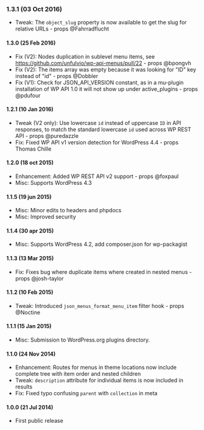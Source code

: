 ### 1.3.1 (03 Oct 2016)
 * Tweak: The `object_slug` property is now available to get the slug for relative URLs - props @Fahrradflucht

#### 1.3.0 (25 Feb 2016)
 * Fix (V2): Nodes duplication in sublevel menu items, see https://github.com/unfulvio/wp-api-menus/pull/22 - props @bpongvh
 * Fix (V2): The items array was empty because it was looking for "ID" key instead of "id" - props @Dobbler
 * Fix (V1): Check for JSON_API_VERSION constant, as in a mu-plugin installation of WP API 1.0 it will not show up under active_plugins - props @pdufour

#### 1.2.1 (10 Jan 2016)
 * Tweak (V2 only): Use lowercase `id` instead of uppercase `ID` in API responses, to match the standard lowercase `id` used across WP REST API - props @puredazzle
 * Fix: Fixed WP API v1 version detection for WordPress 4.4 - props	Thomas Chille

#### 1.2.0 (18 oct 2015)
 * Enhancement: Added WP REST API v2 support - props @foxpaul
 * Misc: Supports WordPress 4.3

#### 1.1.5 (19 jun 2015)
 * Misc: Minor edits to headers and phpdocs
 * Misc: Improved security

#### 1.1.4 (30 apr 2015)
 * Misc: Supports WordPress 4.2, add composer.json for wp-packagist

#### 1.1.3 (13 Mar 2015)
 * Fix: Fixes bug where duplicate items where created in nested menus - props @josh-taylor

#### 1.1.2 (10 Feb 2015)
 * Tweak: Introduced `json_menus_format_menu_item` filter hook - props @Noctine

#### 1.1.1 (15 Jan 2015)
 * Misc: Submission to WordPress.org plugins directory.

#### 1.1.0 (24 Nov 2014)
 * Enhancement: Routes for menus in theme locations now include complete tree with item order and nested children
 * Tweak: `description` attribute for individual items is now included in results
 * Fix: Fixed typo confusing `parent` with `collection` in meta   

#### 1.0.0 (21 Jul 2014)
 * First public release
